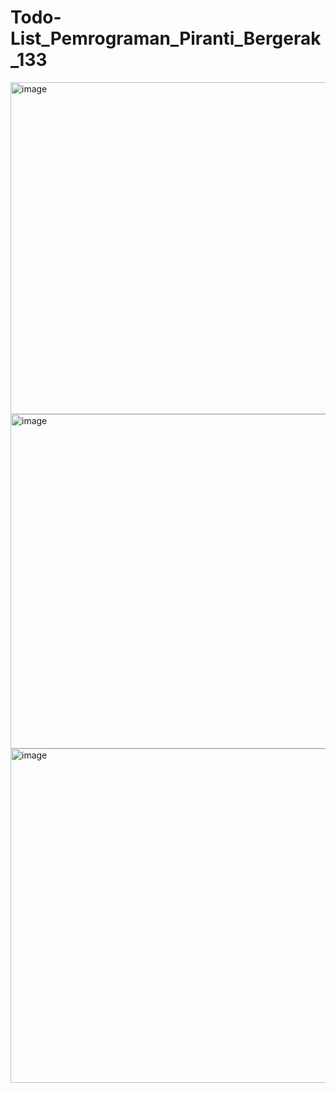 # Todo-List_Pemrograman_Piranti_Bergerak_133

<img width="561" height="531" alt="image" src="https://github.com/user-attachments/assets/b6420b62-b09f-4976-8d00-522d700b2a8a" />
<img width="562" height="535" alt="image" src="https://github.com/user-attachments/assets/6a8c72bc-72d3-4cf4-ba6a-a9062bbb57e3" />
<img width="562" height="535" alt="image" src="https://github.com/user-attachments/assets/cede536b-32ee-431c-82ee-347d6ab50625" />

